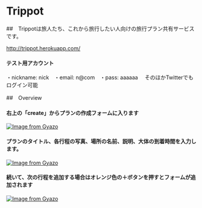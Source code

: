 # Trippot

##　Trippotは旅人たち、これから旅行したい人向けの旅行プラン共有サービスです。

http://trippot.herokuapp.com/

#### テスト用アカウント
・nickname: nick　・email: n@com　・pass: aaaaaa　
そのほかTwitterでもログイン可能

##　Overview

#### 右上の「create」からプランの作成フォームに入ります
[![Image from Gyazo](https://i.gyazo.com/575c4d049bff28f963d90f0316f58833.jpg)](https://gyazo.com/575c4d049bff28f963d90f0316f58833)

#### プランのタイトル、各行程の写真、場所の名前、説明、大体の到着時間を入力します。
[![Image from Gyazo](https://i.gyazo.com/2164690a7f341d3344b96a838c536063.png)](https://gyazo.com/2164690a7f341d3344b96a838c536063)

#### 続いて、次の行程を追加する場合はオレンジ色の＋ボタンを押すとフォームが追加されます
[![Image from Gyazo](https://i.gyazo.com/6a4a6e162911f53cabec343734adf362.png)](https://gyazo.com/6a4a6e162911f53cabec343734adf362)



